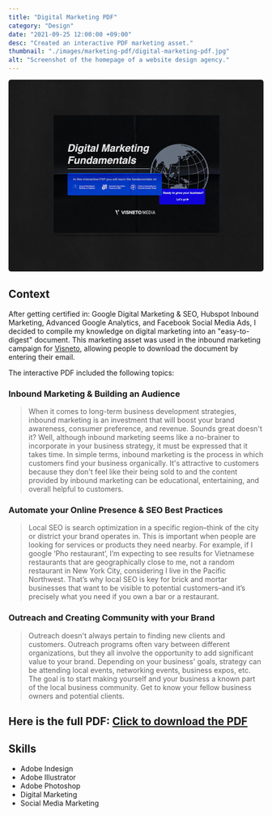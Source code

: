 ```yaml
---
title: "Digital Marketing PDF"
category: "Design"
date: "2021-09-25 12:00:00 +09:00"
desc: "Created an interactive PDF marketing asset."
thumbnail: "./images/marketing-pdf/digital-marketing-pdf.jpg"
alt: "Screenshot of the homepage of a website design agency."
---
```


<img src="./images/marketing-pdf/digital-marketing-pdf.jpg"
     alt="Image showing the first page of the digital marketing pdf created by Taishi Walden for Visneto Media."
     style="border-radius: 5px;" />

## Context

After getting certified in: Google Digital Marketing & SEO, Hubspot Inbound Marketing, Advanced Google Analytics, and Facebook Social Media Ads, I decided to compile my knowledge on digital marketing into an "easy-to-digest" document. This marketing asset was used in the inbound marketing campaign for [Visneto](https://visneto.webflow.io), allowing people to download the document by entering their email.

The interactive PDF included the following topics:

### Inbound Marketing & Building an Audience

> When it comes to long-term business development strategies, inbound marketing is an investment that will boost your brand awareness, consumer preference, and revenue. Sounds great doesn't it? Well, although inbound marketing seems like a no-brainer to incorporate in your business strategy, it must be expressed that it takes time.
> In simple terms, inbound marketing is the process in which customers find your business organically. It's attractive to customers because they don't feel like their being sold to and the content provided by inbound marketing can be educational, entertaining, and overall helpful to customers.

### Automate your Online Presence & SEO Best Practices

> Local SEO is search optimization in a specific region–think of the city or district your brand operates in. This is important when people are looking for services or products they need nearby. For example, if I google ‘Pho restaurant’, I’m expecting to see results for Vietnamese restaurants that are geographically close to me, not
> a random restaurant in New York City, considering I live in the Pacific Northwest. That’s why local SEO is key for brick and mortar businesses that want to be visible to potential customers–and it’s precisely what you need if you own a bar or a restaurant.

### Outreach and Creating Community with your Brand

> Outreach doesn't always pertain to finding new clients and customers. Outreach programs often vary between different organizations, but they all involve the opportunity to add significant value to your brand.
> Depending on your business' goals, strategy can be attending local events, networking events, business expos, etc.
> The goal is to start making yourself and your business a known part of the local business community. Get to know your fellow business owners and potential clients.

## Here is the full PDF: <a href="./images/marketing-pdf/Visneto_Marketing_Guide_2021.pdf">Click to download the PDF</a>

## Skills

- Adobe Indesign
- Adobe Illustrator
- Adobe Photoshop
- Digital Marketing
- Social Media Marketing

